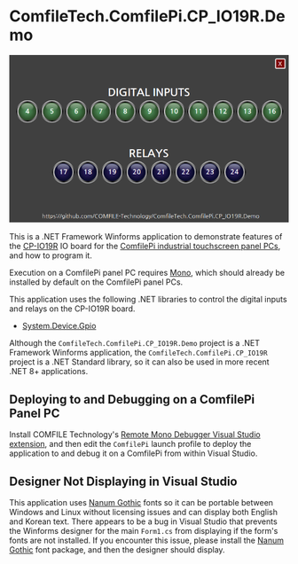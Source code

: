 # ComfileTech.ComfilePi.CP_IO19R.Demo

<img src="./images/screenshot.png" />

This is a .NET Framework Winforms application to demonstrate features of the [CP-IO19R](https://comfiletech.com/raspberry-pi-panel-pc/cp-io19r-i-o-relay-board-for-the-cpi-s-series/) IO board for the [ComfilePi industrial touchscreen panel PCs](https://comfiletech.com/linux-panel-pc/), and how to program it.

Execution on a ComfilePi panel PC requires [Mono](https://gitlab.winehq.org/mono/mono), which should already be installed by default on the ComfilePi panel PCs.

This application uses the following .NET libraries to control the digital inputs and relays on the CP-IO19R board.
* [System.Device.Gpio](https://www.nuget.org/packages/System.Device.Gpio/)

Although the `ComfileTech.ComfilePi.CP_IO19R.Demo` project is a .NET Framework Winforms application, the `ComfileTech.ComfilePi.CP_IO19R` project is a .NET Standard library, so it can also be used in more recent .NET 8+ applications.

## Deploying to and Debugging on a ComfilePi Panel PC

Install COMFILE Technology's [Remote Mono Debugger Visual Studio extension](http://www.comfilewiki.co.kr/en/doku.php?id=comfilepi:running_.net_winforms_applications_with_mono:remote_mono_debugger:index#ssh_authentication), and then edit the `ComfilePi` launch profile to deploy the application to and debug it on a ComfilePi from within Visual Studio.

## Designer Not Displaying in Visual Studio
This application uses [Nanum Gothic](https://fonts.google.com/specimen/Nanum+Gothic) fonts so it can be portable between Windows and Linux without licensing issues and can display both English and Korean text.  There appears to be a bug in Visual Studio that prevents the Winforms designer for the main `Form1.cs` from displaying if the form's fonts are not installed.  If you encounter this issue, please install the [Nanum Gothic](https://fonts.google.com/specimen/Nanum+Gothic) font package, and then the designer should display.
